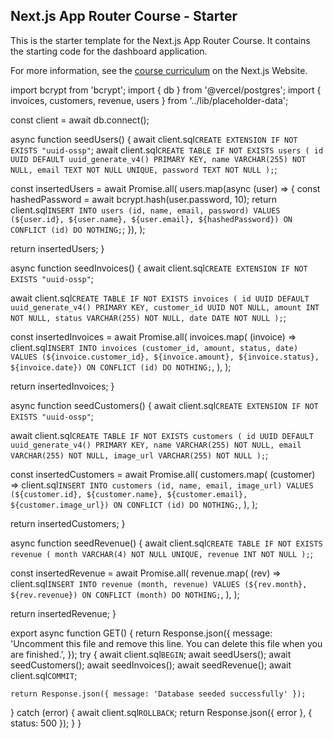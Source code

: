 ## Next.js App Router Course - Starter

This is the starter template for the Next.js App Router Course. It contains the starting code for the dashboard application.

For more information, see the [course curriculum](https://nextjs.org/learn) on the Next.js Website.


import bcrypt from 'bcrypt';
import { db } from '@vercel/postgres';
import { invoices, customers, revenue, users } from '../lib/placeholder-data';

const client = await db.connect();

async function seedUsers() {
  await client.sql`CREATE EXTENSION IF NOT EXISTS "uuid-ossp"`;
  await client.sql`
    CREATE TABLE IF NOT EXISTS users (
      id UUID DEFAULT uuid_generate_v4() PRIMARY KEY,
      name VARCHAR(255) NOT NULL,
      email TEXT NOT NULL UNIQUE,
      password TEXT NOT NULL
    );
  `;

  const insertedUsers = await Promise.all(
    users.map(async (user) => {
      const hashedPassword = await bcrypt.hash(user.password, 10);
      return client.sql`
        INSERT INTO users (id, name, email, password)
        VALUES (${user.id}, ${user.name}, ${user.email}, ${hashedPassword})
        ON CONFLICT (id) DO NOTHING;
      `;
    }),
  );

  return insertedUsers;
}

async function seedInvoices() {
  await client.sql`CREATE EXTENSION IF NOT EXISTS "uuid-ossp"`;

  await client.sql`
    CREATE TABLE IF NOT EXISTS invoices (
      id UUID DEFAULT uuid_generate_v4() PRIMARY KEY,
      customer_id UUID NOT NULL,
      amount INT NOT NULL,
      status VARCHAR(255) NOT NULL,
      date DATE NOT NULL
    );
  `;

  const insertedInvoices = await Promise.all(
    invoices.map(
      (invoice) => client.sql`
        INSERT INTO invoices (customer_id, amount, status, date)
        VALUES (${invoice.customer_id}, ${invoice.amount}, ${invoice.status}, ${invoice.date})
        ON CONFLICT (id) DO NOTHING;
      `,
    ),
  );

  return insertedInvoices;
}

async function seedCustomers() {
  await client.sql`CREATE EXTENSION IF NOT EXISTS "uuid-ossp"`;

  await client.sql`
    CREATE TABLE IF NOT EXISTS customers (
      id UUID DEFAULT uuid_generate_v4() PRIMARY KEY,
      name VARCHAR(255) NOT NULL,
      email VARCHAR(255) NOT NULL,
      image_url VARCHAR(255) NOT NULL
    );
  `;

  const insertedCustomers = await Promise.all(
    customers.map(
      (customer) => client.sql`
        INSERT INTO customers (id, name, email, image_url)
        VALUES (${customer.id}, ${customer.name}, ${customer.email}, ${customer.image_url})
        ON CONFLICT (id) DO NOTHING;
      `,
    ),
  );

  return insertedCustomers;
}

async function seedRevenue() {
  await client.sql`
    CREATE TABLE IF NOT EXISTS revenue (
      month VARCHAR(4) NOT NULL UNIQUE,
      revenue INT NOT NULL
    );
  `;

  const insertedRevenue = await Promise.all(
    revenue.map(
      (rev) => client.sql`
        INSERT INTO revenue (month, revenue)
        VALUES (${rev.month}, ${rev.revenue})
        ON CONFLICT (month) DO NOTHING;
      `,
    ),
  );

  return insertedRevenue;
}

export async function GET() {
  return Response.json({
    message:
      'Uncomment this file and remove this line. You can delete this file when you are finished.',
  });
  try {
    await client.sql`BEGIN`;
    await seedUsers();
    await seedCustomers();
    await seedInvoices();
    await seedRevenue();
    await client.sql`COMMIT`;

    return Response.json({ message: 'Database seeded successfully' });
  } catch (error) {
    await client.sql`ROLLBACK`;
    return Response.json({ error }, { status: 500 });
  }
}
